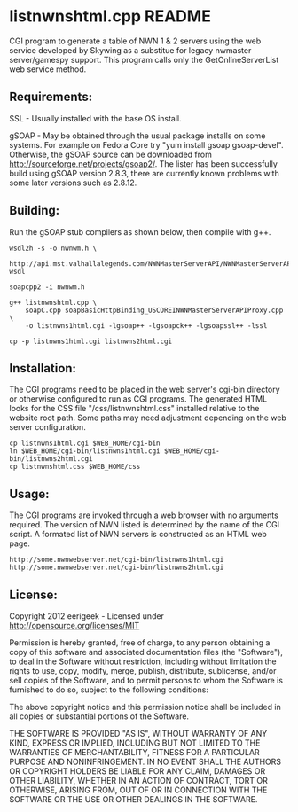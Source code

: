 listnwnshtml.cpp README
=======================

CGI program to generate a table of NWN 1 & 2 servers using the web service
developed by Skywing as a substitue for legacy nwmaster server/gamespy support.
This program calls only the GetOnlineServerList web service method.

Requirements:
-------------

SSL - Usually installed with the base OS install.

gSOAP - May be obtained through the usual package installs on some systems.
For example on Fedora Core try "yum install gsoap gsoap-devel".  Otherwise,
the gSOAP source can be downloaded from http://sourceforge.net/projects/gsoap2/.
The lister has been successfully build using gSOAP version 2.8.3, there are
currently known problems with some later versions such as 2.8.12.

Building:
---------

Run the gSOAP stub compilers as shown below, then compile with g++.

	wsdl2h -s -o nwnwm.h \
		http://api.mst.valhallalegends.com/NWNMasterServerAPI/NWNMasterServerAPI.svc?wsdl

	soapcpp2 -i nwnwm.h

	g++ listnwnshtml.cpp \
		soapC.cpp soapBasicHttpBinding_USCOREINWNMasterServerAPIProxy.cpp \
		-o listnwns1html.cgi -lgsoap++ -lgsoapck++ -lgsoapssl++ -lssl

	cp -p listnwns1html.cgi listnwns2html.cgi

Installation:
-------------

The CGI programs need to be placed in the web server's cgi-bin directory
or otherwise configured to run as CGI programs. The generated HTML looks
for the CSS file "/css/listnwnshtml.css" installed relative to the website
root path. Some paths may need adjustment depending on the web server
configuration.

	cp listnwns1html.cgi $WEB_HOME/cgi-bin
	ln $WEB_HOME/cgi-bin/listnwns1html.cgi $WEB_HOME/cgi-bin/listnwns2html.cgi
	cp listnwnshtml.css $WEB_HOME/css

Usage:
------

The CGI programs are invoked through a web browser with no arguments required.
The version of NWN listed is determined by the name of the CGI script. A formated
list of NWN servers is constructed as an HTML web page.

	http://some.nwnwebserver.net/cgi-bin/listnwns1html.cgi
	http://some.nwnwebserver.net/cgi-bin/listnwns2html.cgi

License:
--------

Copyright 2012 eerigeek - Licensed under http://opensource.org/licenses/MIT

Permission is hereby granted, free of charge, to any person obtaining a copy
of this software and associated documentation files (the "Software"), to deal
in the Software without restriction, including without limitation the rights
to use, copy, modify, merge, publish, distribute, sublicense, and/or sell
copies of the Software, and to permit persons to whom the Software is
furnished to do so, subject to the following conditions:

The above copyright notice and this permission notice shall be included in
all copies or substantial portions of the Software.

THE SOFTWARE IS PROVIDED "AS IS", WITHOUT WARRANTY OF ANY KIND, EXPRESS OR
IMPLIED, INCLUDING BUT NOT LIMITED TO THE WARRANTIES OF MERCHANTABILITY,
FITNESS FOR A PARTICULAR PURPOSE AND NONINFRINGEMENT. IN NO EVENT SHALL THE
AUTHORS OR COPYRIGHT HOLDERS BE LIABLE FOR ANY CLAIM, DAMAGES OR OTHER
LIABILITY, WHETHER IN AN ACTION OF CONTRACT, TORT OR OTHERWISE, ARISING FROM,
OUT OF OR IN CONNECTION WITH THE SOFTWARE OR THE USE OR OTHER DEALINGS IN THE
SOFTWARE.

